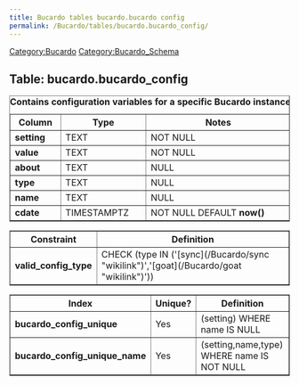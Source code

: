 ```yaml
---
title: Bucardo tables bucardo.bucardo config
permalink: /Bucardo/tables/bucardo.bucardo_config/
---
```


[Category:Bucardo](/Category:Bucardo "wikilink") [Category:Bucardo_Schema](/Category:Bucardo_Schema "wikilink")

<h2>
Table: bucardo.bucardo_config

</h2>
<table border="1" cellpadding="3">
<caption style="white-space: nowrap">
<b>Contains configuration variables for a specific Bucardo instance</b>

</caption>
<tr>
<th>
Column

</th>
<th>
Type

</th>
<th>
Notes

</th>
</tr>
<tr>
<td>
<b>setting</b>

</td>
<td>
TEXT

</td>
<td>
NOT NULL

</td>
</tr>
<tr>
<td>
<b>value</b>

</td>
<td>
TEXT

</td>
<td>
NOT NULL

</td>
</tr>
<tr>
<td>
<b>about</b>

</td>
<td>
TEXT

</td>
<td>
NULL

</td>
</tr>
<tr>
<td>
<b>type</b>

</td>
<td>
TEXT

</td>
<td>
NULL

</td>
</tr>
<tr>
<td>
<b>name</b>

</td>
<td>
TEXT

</td>
<td>
NULL

</td>
</tr>
<tr>
<td>
<b>cdate</b>

</td>
<td>
TIMESTAMPTZ

</td>
<td>
NOT NULL DEFAULT <b>now()</b>

</td>
</tr>
</table>
<table border="1" cellpadding="3" style="margin-top: 15px">
<tr>
<th>
Constraint

</th>
<th>
Definition

</th>
</tr>
<tr>
<td>
<b>valid_config_type</b>

</td>
<td>
CHECK (type IN ('[sync](/Bucardo/sync "wikilink")','[goat](/Bucardo/goat "wikilink")'))

</td>
</tr>
</table>
<table border="1" cellpadding="3" style="margin-top: 15px">
<tr>
<th>
Index

</th>
<th>
Unique?

</th>
<th>
Definition

</th>
</tr>
<tr>
<td>
<b>bucardo_config_unique</b>

</td>
<td>
Yes

</td>
<td>
(setting) WHERE name IS NULL

</td>
</tr>
<tr>
<td>
<b>bucardo_config_unique_name</b>

</td>
<td>
Yes

</td>
<td>
(setting,name,type) WHERE name IS NOT NULL

</td>
</tr>
</table>
